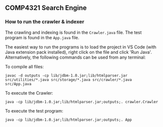 ## COMP4321 Search Engine

### How to run the crawler & indexer

The crawling and indexing is found in the `Crawler.java` file. The test program is found in the `App.java` file.

The easiest way to run the programs is to load the project in VS Code (with Java extension pack installed), right click on the file and click 'Run Java'. Alternatively, the following commands can be used from any terminal:

To compile all files:
```
javac -d outputs -cp lib/jdbm-1.0.jar;lib/htmlparser.jar src/utilities/*.java src/storage/*.java src/crawler/*.java src/App.java
```

To execute the Crawler:
```
java -cp lib/jdbm-1.0.jar;lib/htmlparser.jar;outputs;. crawler.Crawler
```

To execute the test program:
```
java -cp lib/jdbm-1.0.jar;lib/htmlparser.jar;outputs;. App
```

